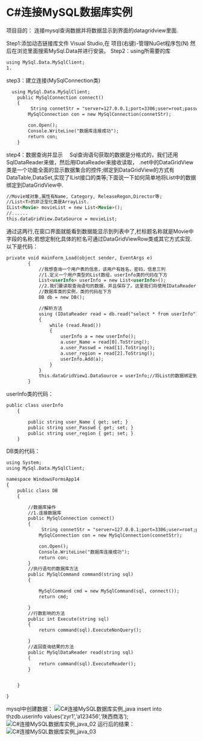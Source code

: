 # C#连接MySQL数据库实例

项目目的：
连接mysql查询数据并将数据显示到界面的datagridview里面.

Step1:添加动态链接库文件
Visual Studio,在 项目(右键)-管理NuGet程序包(N) 然后在浏览里面搜索MySql.Data并进行安装。
Step2：using所需要的库

```html
using MySql.Data.MySqlClient;
1.
```

step3：建立连接(MySqlConnection类)

```html
  using MySql.Data.MySqlClient;  
    public MySqlConnection connect()
    {
         String connetStr = "server=127.0.0.1;port=3306;user=root;password=a123456.; database=thzdb;";
        MySqlConnection con = new MySqlConnection(connetStr);

        con.Open();
        Console.WriteLine("数据库连接成功");
        return con;
    }
```

step4：数据查询并显示
　Sql查询语句获取的数据是分格式的，我们还用SqlDataReader来做，然后用IDataReader来接收读取，
.net中的DataGridView类是一个功能全面的显示数据集合的控件;绑定到DataGridView的方式有DataTable,DataSet,实现了IList<T>接口的类等;下面说一下如何简单地将List<T>中的数据绑定到DataGridView中.

```html
//Movie域对象,属性有Name, Category, ReleaseRegon,Director等;
//List<T>的非泛型化类是ArrayList.
IList<Movie> movieList = new List<Movie>();
//......
this.dataGridView.DataSource = movieList;

```

通过这两行,在窗口界面就能看到数据能显示到列表中了,栏标题名称就是Movie中字段的名称;若想定制化具体的栏名可通过DataGridViewRow类或其它方式实现.
以下是代码：

```html
private void mainForm_Load(object sender, EventArgs e)
        {
            //我想查询一个用户表的信息，该用户有姓名，密码，信息三列
            //1.定义一个用户类型的List数组，userInfo类的代码在下方
            List<userInfo> userInfo = new List<userInfo>();
            //2.我们要读取查询语句的数据，并且保存了。这里我们将使用IDataReader语句
            //数据库类的实例，类的代码在下方
            DB db = new DB();

            //解析方法
            using (IDataReader read = db.read("select * from userInfo"))
            {
                while (read.Read())
                {
                    userInfo a = new userInfo();
                    a.user_Name = read[0].ToString();
                    a.user_Passwd = read[1].ToString();
                    a.user_region = read[2].ToString();
                    userInfo.Add(a);
                }
            }
            this.dataGridView1.DataSource = userInfo;//将List的数据绑定到DataGridView中
        }

```

userInfo类的代码：

```html
public class userInfo
    {

        public string user_Name { get; set; }
        public string user_Passwd { get; set; }
        public string user_region { get; set; }
    }

```

DB类的代码：

```html
using System;
using MySql.Data.MySqlClient;

namespace WindowsFormsApp14
{
    public class DB
    {

        //数据库操作
        //1.连接数据库
        public MySqlConnection connect()
        {
             String connetStr = "server=127.0.0.1;port=3306;user=root;password=a123456.; database=thzdb;";
            MySqlConnection con = new MySqlConnection(connetStr);

            con.Open();
            Console.WriteLine("数据库连接成功");
            return con;
        }
        //执行语句的数据库方法
        public MySqlCommand command(string sql)
        {

            MySqlCommand cmd = new MySqlCommand(sql, connect());
            return cmd;

        }
        //行数影响的方法
        public int Execute(string sql)
        {
            return command(sql).ExecuteNonQuery();

        }
        //返回查询结果的方法
        public MySqlDataReader read(string sql)
        {
            return command(sql).ExecuteReader();
        }


    }

}

```

mysql中创建数据：
![C#连接MySQL数据库实例_java](../../../我的文档/Typora/Pictures/watermark,size_14,text_QDUxQ1RP5Y2a5a6i,color_FFFFFF,t_100,g_se,x_10,y_10,shadow_20,type_ZmFuZ3poZW5naGVpdGk=.png)
insert into thzdb.userinfo values(‘zyr1’,‘a123456’,‘陕西商洛’);
![C#连接MySQL数据库实例_java_02](../../../我的文档/Typora/Pictures/watermark,size_14,text_QDUxQ1RP5Y2a5a6i,color_FFFFFF,t_100,g_se,x_10,y_10,shadow_20,type_ZmFuZ3poZW5naGVpdGk=-16392102666291.png)
运行后的结果：
![C#连接MySQL数据库实例_java_03](../../../我的文档/Typora/Pictures/watermark,size_14,text_QDUxQ1RP5Y2a5a6i,color_FFFFFF,t_100,g_se,x_10,y_10,shadow_20,type_ZmFuZ3poZW5naGVpdGk=-16392102666312.png)